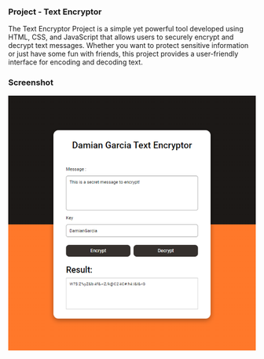 ### Project - Text Encryptor

The Text Encryptor Project is a simple yet powerful tool developed using HTML, CSS, and JavaScript that allows users to securely encrypt and decrypt text messages. Whether you want to protect sensitive information or just have some fun with friends, this project provides a user-friendly interface for encoding and decoding text.

### Screenshot
![Project Screenshot](screenshot.png)
